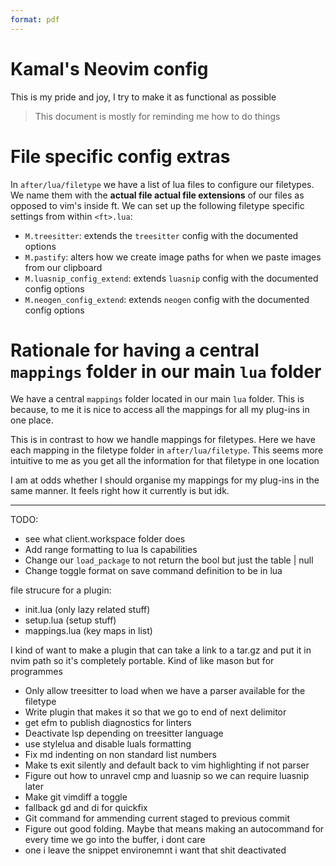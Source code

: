 ```yaml
---
format: pdf
---
```


# Kamal's Neovim config

This is my pride and joy, I try to make it as functional as possible

> This document is mostly for reminding me how to do things

# File specific config extras

In `after/lua/filetype` we have a list of lua files to configure our filetypes.
We name them with the **actual file actual file extensions** of our files as
opposed to vim's inside ft. We can set up the following filetype specific
settings from within `<ft>.lua`:

- `M.treesitter`: extends the `treesitter` config with the documented options
- `M.pastify`: alters how we create image paths for when we paste images from
  our clipboard
- `M.luasnip_config_extend`: extends `luasnip` config with the documented config
  options
- `M.neogen_config_extend`: extends `neogen` config with the documented config
  options

# Rationale for having a central `mappings` folder in our main `lua` folder

We have a central `mappings` folder located in our main `lua` folder. This is
because, to me it is nice to access all the mappings for all my plug-ins in one
place.

This is in contrast to how we handle mappings for filetypes. Here we have each
mapping in the filetype folder in `after/lua/filetype`. This seems more
intuitive to me as you get all the information for that filetype in one location

I am at odds whether I should organise my mappings for my plug-ins in the same
manner. It feels right how it currently is but idk.

______________________________________________________________________

TODO:

- see what client.workspace folder does
- Add range formatting to lua ls capabilities
- Change our `load_package` to not return the bool but just the table | null
- Change toggle format on save command definition to be in lua

file strucure for a plugin:

- init.lua (only lazy related stuff)
- setup.lua (setup stuff)
- mappings.lua (key maps in list)

I kind of want to make a plugin that can take a link to a tar.gz and put it in
nvim path so it's completely portable. Kind of like mason but for programmes

- Only allow treesitter to load when we have a parser available for the filetype
- Write plugin that makes it so that we go to end of next delimitor
- get efm to publish diagnostics for linters
- Deactivate lsp depending on treesitter language
- use stylelua and disable luals formatting
- Fix md indenting on non standard list numbers
- Make ts exit silently and default back to vim highlighting if not parser
- Figure out how to unravel cmp and luasnip so we can require luasnip later
- Make git vimdiff a toggle
- fallback gd and di for quickfix
- Git command for ammending current staged to previous commit
- Figure out good folding. Maybe that means making an autocommand for every time
  we go into the buffer, i dont care
- one i leave the snippet environemnt i want that shit deactivated
